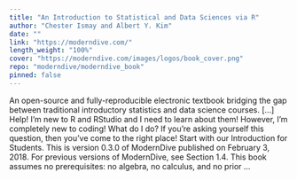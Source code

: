 ```yaml
---
title: "An Introduction to Statistical and Data Sciences via R"
author: "Chester Ismay and Albert Y. Kim"
date: ""
link: "https://moderndive.com/"
length_weight: "100%"
cover: "https://moderndive.com/images/logos/book_cover.png"
repo: "moderndive/moderndive_book"
pinned: false
---
```


An open-source and fully-reproducible electronic textbook bridging the gap between traditional introductory statistics and data science courses. [...] Help! I’m new to R and RStudio and I need to learn about them! However, I’m completely new to coding! What do I do? If you’re asking yourself this question, then you’ve come to the right place! Start with our Introduction for Students. This is version 0.3.0 of ModernDive published on February 3, 2018. For previous versions of ModernDive, see Section 1.4. This book assumes no prerequisites: no algebra, no calculus, and no prior ...
